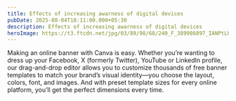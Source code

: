 ```yaml
---
title: Effects of increasing awarness of digital devices
pubDate: 2025-08-04T18:11:00.000+05:30
description: Effects of increasing awarness of digital devices
heroImage: https://t3.ftcdn.net/jpg/03/89/98/68/240_F_389986897_IANPtLU6C0SzHtMtqEd0nTPW5vdl8HxH.jpg
---
```


Making an online banner with Canva is easy. Whether you’re wanting to dress up your Facebook, X (formerly Twitter), YouTube or LinkedIn profile, our drag-and-drop editor allows you to customize thousands of free banner templates to match your brand’s visual identity—you choose the layout, colors, font, and images. And with preset template sizes for every online platform, you’ll get the perfect dimensions every time.
